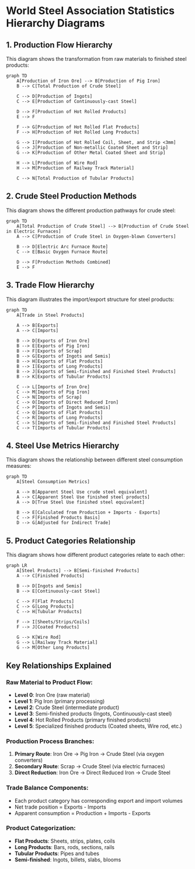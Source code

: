 # World Steel Association Statistics Hierarchy Diagrams

## 1. Production Flow Hierarchy
This diagram shows the transformation from raw materials to finished steel products:

```mermaid
graph TD
    A[Production of Iron Ore] --> B[Production of Pig Iron]
    B --> C[Total Production of Crude Steel]
    
    C --> D[Production of Ingots]
    C --> E[Production of Continuously-cast Steel]
    
    D --> F[Production of Hot Rolled Products]
    E --> F
    
    F --> G[Production of Hot Rolled Flat Products]
    F --> H[Production of Hot Rolled Long Products]
    
    G --> I[Production of Hot Rolled Coil, Sheet, and Strip <3mm]
    G --> J[Production of Non-metallic Coated Sheet and Strip]
    G --> K[Production of Other Metal Coated Sheet and Strip]
    
    H --> L[Production of Wire Rod]
    H --> M[Production of Railway Track Material]
    
    C --> N[Total Production of Tubular Products]
```

## 2. Crude Steel Production Methods
This diagram shows the different production pathways for crude steel:

```mermaid
graph TD
    A[Total Production of Crude Steel] --> B[Production of Crude Steel in Electric Furnaces]
    A --> C[Production of Crude Steel in Oxygen-blown Converters]
    
    B --> D[Electric Arc Furnace Route]
    C --> E[Basic Oxygen Furnace Route]
    
    D --> F[Production Methods Combined]
    E --> F
```

## 3. Trade Flow Hierarchy
This diagram illustrates the import/export structure for steel products:

```mermaid
graph TD
    A[Trade in Steel Products]
    
    A --> B[Exports]
    A --> C[Imports]
    
    B --> D[Exports of Iron Ore]
    B --> E[Exports of Pig Iron]
    B --> F[Exports of Scrap]
    B --> G[Exports of Ingots and Semis]
    B --> H[Exports of Flat Products]
    B --> I[Exports of Long Products]
    B --> J[Exports of Semi-finished and Finished Steel Products]
    B --> K[Exports of Tubular Products]
    
    C --> L[Imports of Iron Ore]
    C --> M[Imports of Pig Iron]
    C --> N[Imports of Scrap]
    C --> O[Imports of Direct Reduced Iron]
    C --> P[Imports of Ingots and Semis]
    C --> Q[Imports of Flat Products]
    C --> R[Imports of Long Products]
    C --> S[Imports of Semi-finished and Finished Steel Products]
    C --> T[Imports of Tubular Products]
```

## 4. Steel Use Metrics Hierarchy
This diagram shows the relationship between different steel consumption measures:

```mermaid
graph TD
    A[Steel Consumption Metrics]
    
    A --> B[Apparent Steel Use crude steel equivalent]
    A --> C[Apparent Steel Use finished steel products]
    A --> D[True Steel Use finished steel equivalent]
    
    B --> E[Calculated from Production + Imports - Exports]
    C --> F[Finished Products Basis]
    D --> G[Adjusted for Indirect Trade]
```

## 5. Product Categories Relationship
This diagram shows how different product categories relate to each other:

```mermaid
graph LR
    A[Steel Products] --> B[Semi-finished Products]
    A --> C[Finished Products]
    
    B --> D[Ingots and Semis]
    B --> E[Continuously-cast Steel]
    
    C --> F[Flat Products]
    C --> G[Long Products]
    C --> H[Tubular Products]
    
    F --> I[Sheets/Strips/Coils]
    F --> J[Coated Products]
    
    G --> K[Wire Rod]
    G --> L[Railway Track Material]
    G --> M[Other Long Products]
```

## Key Relationships Explained

### Raw Material to Product Flow:
- **Level 0**: Iron Ore (raw material)
- **Level 1**: Pig Iron (primary processing)
- **Level 2**: Crude Steel (intermediate product)
- **Level 3**: Semi-finished products (Ingots, Continuously-cast steel)
- **Level 4**: Hot Rolled Products (primary finished products)
- **Level 5**: Specialized finished products (Coated sheets, Wire rod, etc.)

### Production Process Branches:
1. **Primary Route**: Iron Ore → Pig Iron → Crude Steel (via oxygen converters)
2. **Secondary Route**: Scrap → Crude Steel (via electric furnaces)
3. **Direct Reduction**: Iron Ore → Direct Reduced Iron → Crude Steel

### Trade Balance Components:
- Each product category has corresponding export and import volumes
- Net trade position = Exports - Imports
- Apparent consumption = Production + Imports - Exports

### Product Categorization:
- **Flat Products**: Sheets, strips, plates, coils
- **Long Products**: Bars, rods, sections, rails
- **Tubular Products**: Pipes and tubes
- **Semi-finished**: Ingots, billets, slabs, blooms